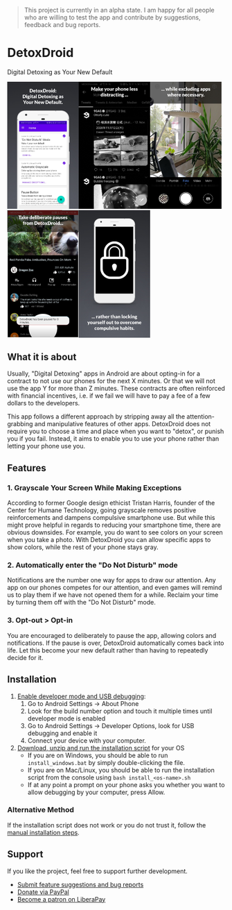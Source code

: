 > This project is currently in an alpha state. I am happy for all people who are willing to test the app and contribute by suggestions, feedback and bug reports.

# DetoxDroid
Digital Detoxing as Your New Default

<img src="/fastlane/metadata/android/en-US/images/phoneScreenshots/1.jpg" width="165" /><img src="/fastlane/metadata/android/en-US/images/phoneScreenshots/2.jpg" width="165" /><img src="/fastlane/metadata/android/en-US/images/phoneScreenshots/3.jpg" width="165" /><img src="/fastlane/metadata/android/en-US/images/phoneScreenshots/4.jpg" width="165" /><img src="/fastlane/metadata/android/en-US/images/phoneScreenshots/5.jpg" width="165" />

## What it is about

Usually, "Digital Detoxing" apps in Android are about opting-in for a contract to not use our phones for the next X minutes. Or that we will not use the app Y for more than Z minutes. These contracts are often reinforced with financial incentives, i.e. if we fail we will have to pay a fee of a few dollars to the developers.

This app follows a different approach by stripping away all the attention-grabbing and manipulative features of other apps. DetoxDroid does not require you to choose a time and place when you want to "detox", or punish you if you fail. Instead, it aims to enable you to use your phone rather than letting your phone use you.

## Features

### 1. Grayscale Your Screen While Making Exceptions
According to former Google design ethicist Tristan Harris, founder of the Center for Humane Technology, going grayscale removes positive reinforcements and dampens compulsive smartphone use. But while this might prove helpful in regards to reducing your smartphone time, there are obvious downsides. For example, you do want to see colors on your screen when you take a photo. With DetoxDroid you can allow specific apps to show colors, while the rest of your phone stays gray.

### 2. Automatically enter the "Do Not Disturb" mode
Notifications are the number one way for apps to draw our attention. Any app on our phones competes for our attention, and even games will remind us to play them if we have not opened them for a while. Reclaim your time by turning them off with the "Do Not Disturb" mode.

### 3. Opt-out > Opt-in
You are encouraged to deliberately to pause the app, allowing colors and notifications. If the pause is over, DetoxDroid automatically comes back into life. Let this become your new default rather than having to repeatedly decide for it.

## Installation
1. [Enable developer mode and USB debugging](https://www.youtube.com/watch?v=0usgePpr8_Y):
    1. Go to Android Settings → About Phone
    2. Look for the build number option and touch it multiple times until developer mode is enabled
    3. Go to Android Settings → Developer Options, look for USB debugging and enable it
    4. Connect your device with your computer.
2. [Download, unzip and run the installation script](https://minhaskamal.github.io/DownGit/#/home?url=https://github.com/flxapps/DetoxDroid/tree/master/install) for your OS
    - If you are on Windows, you should be able to run `install_windows.bat` by simply double-clicking the file.
    - If you are on Mac/Linux, you should be able to run the installation script from the console using `bash install_<os-name>.sh`
    - If at any point a prompt on your phone asks you whether you want to allow debugging by your computer, press Allow.

### Alternative Method
If the installation script does not work or you do not trust it, follow the [manual installation steps](https://github.com/flxapps/DetoxDroid/wiki/Manual-Installation).

## Support
If you like the project, feel free to support further development.
- [Submit feature suggestions and bug reports](https://github.com/flxapps/DetoxDroid/issues/new)
- [Donate via PayPal](https://www.paypal.com/donate/?cmd=_s-xclick&hosted_button_id=K6T2HPXE7HQBG)
- [Become a patron on LiberaPay](https://liberapay.com/DetoxDroid/donate)
